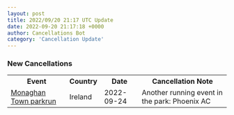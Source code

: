 ```yaml
---
layout: post
title: 2022/09/20 21:17 UTC Update
date: 2022-09-20 21:17:18 +0000
author: Cancellations Bot
category: 'Cancellation Update'
---
```


<h3>New Cancellations</h3>
<div class='hscrollable'>
<table style='width: 100%'>
    <tr>
        <th>Event</th>
        <th>Country</th>
        <th>Date</th>
        <th>Cancellation Note</th>
    </tr>
    <tr>
        <td><a href="https://www.parkrun.ie/monaghantown">Monaghan Town parkrun</a></td>
        <td>Ireland</td>
        <td>2022-09-24</td>
        <td>Another running event in the park: Phoenix AC</td>
    </tr>
</table>
</div>
